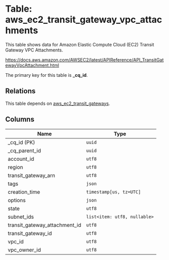 # Table: aws_ec2_transit_gateway_vpc_attachments

This table shows data for Amazon Elastic Compute Cloud (EC2) Transit Gateway VPC Attachments.

https://docs.aws.amazon.com/AWSEC2/latest/APIReference/API_TransitGatewayVpcAttachment.html

The primary key for this table is **_cq_id**.

## Relations

This table depends on [aws_ec2_transit_gateways](aws_ec2_transit_gateways.md).

## Columns

| Name          | Type          |
| ------------- | ------------- |
|_cq_id (PK)|`uuid`|
|_cq_parent_id|`uuid`|
|account_id|`utf8`|
|region|`utf8`|
|transit_gateway_arn|`utf8`|
|tags|`json`|
|creation_time|`timestamp[us, tz=UTC]`|
|options|`json`|
|state|`utf8`|
|subnet_ids|`list<item: utf8, nullable>`|
|transit_gateway_attachment_id|`utf8`|
|transit_gateway_id|`utf8`|
|vpc_id|`utf8`|
|vpc_owner_id|`utf8`|
